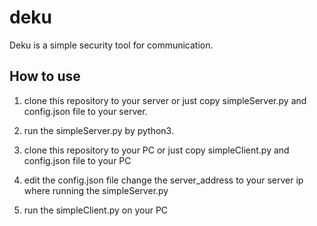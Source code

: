 # deku
Deku is a simple security tool for communication.

## How to use  

1. clone this repository to your server or just copy simpleServer.py and config.json file to your server.  

2. run the simpleServer.py by python3.  

3. clone this repository to your PC or just copy simpleClient.py and config.json file to your PC  

4. edit the config.json file change the server_address to your server ip where running the simpleServer.py  

5. run the simpleClient.py on your PC 
